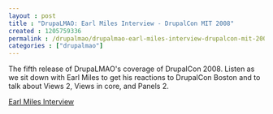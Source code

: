 ```yaml
---
layout : post
title : "DrupaLMAO: Earl Miles Interview - DrupalCon MIT 2008"
created : 1205759336
permalink : /drupalmao/drupalmao-earl-miles-interview-drupalcon-mit-2008
categories : ["drupalmao"]
---
```

The fifth release of DrupaLMAO's coverage of DrupalCon 2008. Listen as we sit down with Earl Miles to get his reactions to DrupalCon Boston and to talk about Views 2, Views in core, and Panels 2.

<a href="http://drupalmao.com/earl-miles-interview">Earl Miles Interview</a>